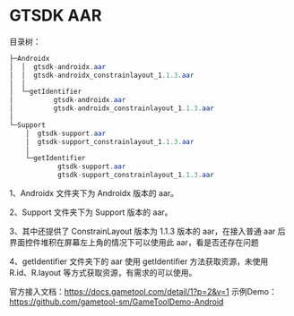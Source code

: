 # GTSDK AAR

目录树：

```java
├─Androidx
│  │  gtsdk-androidx.aar
│  │  gtsdk-androidx_constrainlayout_1.1.3.aar
│  │
│  └─getIdentifier
│          gtsdk-androidx.aar
│          gtsdk-androidx_constrainlayout_1.1.3.aar
│
└─Support
    │  gtsdk-support.aar
    │  gtsdk-support_constrainlayout_1.1.3.aar
    │
    └─getIdentifier
            gtsdk-support.aar
            gtsdk-support_constrainlayout_1.1.3.aar
```

1、Androidx 文件夹下为 Androidx 版本的 aar。

2、Support 文件夹下为 Support 版本的 aar。

3、其中还提供了 ConstrainLayout 版本为 1.1.3 版本的 aar，在接入普通 aar 后界面控件堆积在屏幕左上角的情况下可以使用此 aar，看是否还存在问题

4、getIdentifier 文件夹下的 aar 使用 getIdentifier 方法获取资源，未使用 R.id、R.layout 等方式获取资源，有需求的可以使用。

官方接入文档：https://docs.gametool.com/detail/1?p=2&v=1
示例Demo：https://github.com/gametool-sm/GameToolDemo-Android